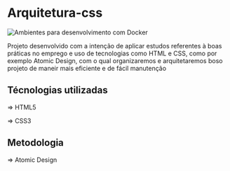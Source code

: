 <h1>Arquitetura-css</h1>
 <img alt="Ambientes para desenvolvimento com Docker" title="Meus Ambientes Com Docker" src="https://www.google.com/url?sa=i&url=https%3A%2F%2Fmedium.com%2Fdipeex%2Fcomo-n%25C3%25A3o-ser-um-front-end-afb6012f26ca&psig=AOvVaw0gDNlNUyGNWnPQYreJ5lS_&ust=1650722078379000&source=images&cd=vfe&ved=0CAwQjRxqFwoTCNih6Irpp_cCFQAAAAAdAAAAABAD" />
<p>Projeto desenvolvido com a intenção de aplicar estudos referentes à boas práticas no emprego e uso de tecnologias como HTML e CSS, como por exemplo Atomic Design, com o qual organizaremos e arquitetaremos boso projeto de maneir mais eficiente e de fácil manutenção</p>

<h2>Técnologias utilizadas</h2>
<p>=> HTML5</p>
<p>=> CSS3</p>

<h2>Metodologia</h2>
<p>=> Atomic Design</p>